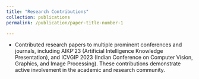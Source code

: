 ```yaml
---
title: "Research Contributions"
collection: publications
permalink: /publication/paper-title-number-1

---
```

- Contributed research papers to multiple prominent conferences and journals, including AIKP’23 (Artificial Intelligence Knowledge Presentation), and ICVGIP 2023 (Indian Conference on Computer Vision, Graphics, and Image Processing). These contributions demonstrate active involvement in the academic and research community.
